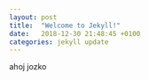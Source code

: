 ```yaml
---
layout: post
title:  "Welcome to Jekyll!"
date:   2018-12-30 21:48:45 +0100
categories: jekyll update
---
```

ahoj jozko
